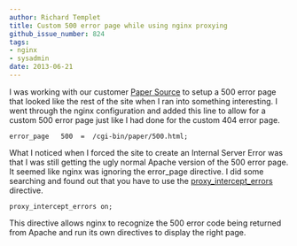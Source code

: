 ```yaml
---
author: Richard Templet
title: Custom 500 error page while using nginx proxying
github_issue_number: 824
tags:
- nginx
- sysadmin
date: 2013-06-21
---
```




I was working with our customer [Paper Source](https://www.paper-source.com/) to setup a 500 error page that looked like the rest of the site when I ran into something interesting. I went through the nginx configuration and added this line to allow for a custom 500 error page just like I had done for the custom 404 error page.

```plain
error_page   500  =  /cgi-bin/paper/500.html;
```

What I noticed when I forced the site to create an Internal Server Error was that I was still getting the ugly normal Apache version of the 500 error page. It seemed like nginx was ignoring the error_page directive. I did some searching and found out that you have to use the [proxy_intercept_errors](https://wiki.nginx.org/HttpProxyModule#proxy_intercept_errors) directive.

```plain
proxy_intercept_errors on;
```

This directive allows nginx to recognize the 500 error code being returned from Apache and run its own directives to display the right page.


